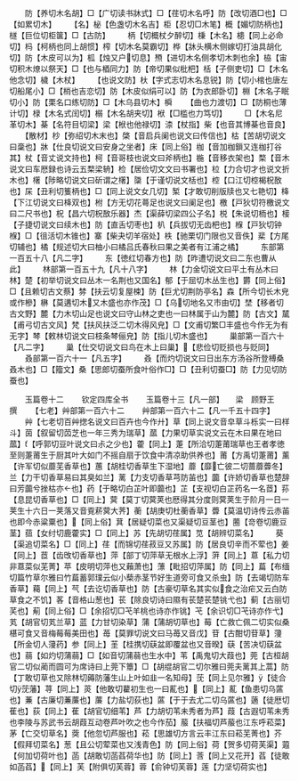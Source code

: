 <!-- { "loadSidebar": true } -->
　　防【养切木名胡】□【广切读书牀式】□【荏切木名呼】防【改切酒□也】□【如累切木】
　　【名】柲【色盏切木名吉】柜【忍切□木笔】概【媚切防柄也】檖【巨位切柜箧】□【古防】
　　柄【切概杖夕醉切】棅【木名】槵【同上必命切】杩【柯柄也同上胡惯】榨【切木名莫霸切】桦【牀头横木侧嫁切打油具胡化切】防【木皮可以为】柧【烛又户切息】槱【进切木名侧孝切木刺也余】栛【宙切积木燎以祭天】□【也与梄同力】防【帝切果似枇杷】栝【子侧吏切】□【木名他念切】檅【木杖】
　　【也说文防】杕【字式志切木名息锐】防【切小棺也唐左切船尾小】□【梢也吉恋切】防【木皮似绢可以】防【为衣郎卧切】棩【木名子眠切小】防【栗名口练切防】□【木乌县切木】橓
　　【曲也力渡切】□【防桐也薄计切】椂【木名式闰切】榒【木名胡夹切】栿【□槛也力笃切】
　　□【木名尼革切木】棊【名符目切梁】梁【栿也他禄切】渿【杖指】柴【也音其博棊也音良】
　　【散材】杪【弥绍切木末也】棨【音启兵阑也说文曰传信也】枯【苦胡切说文曰稾也】牀【仕良切说文曰安身之坐者】床【同上俗】枷【音加枷鎻又连枷打谷其】杖【音丈说文持也】柯【音哥枝也说文曰斧柄也】椸【音移衣架也】楘【音木说文曰车厯録也诗云五楘梁辀】检【居俭切文文曰书署也】柆【力合切才也说文折木也】櫡【陟略切说文曰斫谓之櫡】櫽【于谨切说文栝也】椌【口江切椌楬柷敔也】杘【丑利切篗柄也】□【同上说文女几切】椠【才敢切削版牍也又七艳切】栙【下江切说文曰栙双也】柎【方无切花蕚足也说文曰阑足也】檄【戸狄切符檄说文曰二尺书也】柷【昌六切柷敔乐器】杰【渠薛切梁四公子名】棁【朱说切栭也】椄【子捷切说文曰续木也】防【直舌切枣也】朳【兵拔切无齿杷也】椺【戸狄切钟椺】□【徂活切木锥也】寨【柴夬切羊宿处】柣【驰栗切门限也又音佚】棐【方尾切辅也】橘【规述切大曰柚小曰橘吕氏春秋曰果之美者有江浦之橘】
　　东部第一百五十八【凡二字】
　　东【徳红切春方也】防【昨遭切说文曰二东也曹从此】
　　林部第一百五十九【凡十八字】
　　林【力金切说文曰平土有丛木曰林】楚【初举切说文曰丛木一名荆也又国名】郁【于屈切木丛生也】欝【同上俗】□【且赖切古文蔡】棼【扶云切复屋梀】防【巨尤切荆防亭名】森【所今切长木皃或作槮】楙【莫遘切木又木盛也亦作茂】□【乌切地名又市由切】埜【移者切古文野】麓【力木切山足也说文曰守山林之吏也一曰林属于山为麓】防【古文】檒【甫弓切古文风】梵【扶风扶泛二切木得风皃】□【文甫切繁□丰盛也今作无为有无字】棽【敕林切说文曰枝条棽俪皃】防【指儿切木盛也】
　　巢部第一百六十【凡二字】
　　巢【仕交切说文曰鸟在木上曰巢】【悲俭切贬损也与贬同】
　　叒部第一百六十一【凡五字】
　　叒【而灼切说文曰日出东方汤谷所登榑桑叒木也】□【籀文】桑【思郎切蚕所食叶俗作□】□【丑利切蚕□】防【力见切防蚕也】







　　玉篇卷十二
　　钦定四库全书
　　玉篇卷十三【凡一部】　　梁　顾野王　撰
　　【七老】艸部第一百六十二
　　艸部第一百六十二【凡一千五十四字】
　　艸【七老切百艸揔名说文曰百卉也今作廾】草【同上说文音皁草斗栎实一曰样斗】茵【叙留切苬芝也一年三秀为瑞草】蓏【力果切草实说文云在木曰果在地曰蓏】【呼郭切豆叶说文曰尗之少也】藿【同上】萐【所洽切萐莆瑞草也王者孝徳至则萐莆生于厨其叶大如门不摇自扇于饮食中清凉助供养也】莆【方禹切萐莆】薰【许军切似蘼芜香草也】蕙【胡桂切香草生下湿地】蘼【靡亡彼二切蔷蘼虋冬】兰【力干切香草易曰其臭如兰】蓠【力支切香草芎防苖也】虈【许娇切香草也楚辞曰芳虈兮挫枯亦也】药【于略切白芷叶即虈也】芷【支视切白芷药名一名茝】荪【息昆切香草也】□【同上】蓂【莫丁切蓂荚也厯得其分度则蓂荚生于阶月一日一荚生十六日一荚落又音覔菥蓂大荠】蘅【胡庚切杜蘅香草】虋【莫温切诗传云赤苖也即今赤粱粟也】【同上俗】萁【居疑切菜也又渠疑切豆茎也】蔨【竒卷切鹿豆茎】莥【女纣切鹿藿实】□【同上】苏【先胡切荏属】苋【胡辨切菜名】
　　葵【渠追切菜名】□【同上】荏【而锦切荏菽豆又苏属】防【居良切辛而不荤也】姜【同上】茝【齿攺切香草也】萍【部丁切萍草无根水上浮】蓱【同上】蒠【私力切非蒠菜似芜菁】苹【皮明切萍也又藾萧也】薸【毗招切萍属】防【同上】萹【布缅切篇竹草尔雅曰竹萹蓄郭璞云似小蔾赤茎节好生道旁可食又杀虫】防【去竭切防车香草】藒【同上】芞【去讫切香草也】防【古豪切草名其实似食之治疟又云白防草食之不饥】茖【音格山葱也】苌【除良切诗曰隰有苌楚苌楚铫弋也】蓟【古丽切芺也】葪【同上俗】□【余招切□芅羊桃也诗亦作铫】芅【余识切□芅诗亦作弋】芄【胡官切芄兰草】蓝【力甘切染草】蒲【蒲胡切草也】莓【亡救亡佩二切实似桑椹可食又音梅莓莓美田也】苺【莫罪切说文曰马苺又音戊】苷【古酣切苷草】薓【所金切人薓药】参【同上】茥【桂携切蒛盆即覆盆也又音暌】蒛【苦决切蒛盆也】蒻【如灼切蒲蒻】□【如音切蒲蒻也生水中】苇【禹鬼切大葭也】莞【古桓胡官二切似蔺而圆可为席诗曰上莞下簟】□【胡绲胡官二切尔雅曰莞夫蓠其上蒿】防【丁敢切草也又除林切薅防藩生山上叶如韭一名知母】莐【同上见尔雅】【徒合切莐藩】荨【同上】菼【他敢切藋初生也一曰薍也】【同上】薍【鱼患切乌蓲也】蒹【古廉切蒹薕也】薕【力盐切荻也】蓲【于于去尤二切乌蓲也】藡【徒厯切萑也】荻【同上】萑【胡官切细苇】芦【力胡切苇未秀者为芦】葭【古遐切苇未秀也李陵与苏武书云胡葭互动卷芦叶吹之也今作茄】菔【扶福切芦菔也江东呼菘菜】茅【亡交切草名】葖【他忽切芦服也】菘【思雄切方言云丰江东曰菘芜菁也】芥【假拜切菜名】葱【且公切荤菜也又浅青色】防【同上俗】荷【贺多切荷芙渠】蕸【何加切荷叶也】菡【胡敢切菡萏荷华也】防【同上】莟【同上又花开】萏【徒敢如菡萏】【同上】芙【附俱切芙蓉】蓉【俞钟切芙蓉】莲【力坚切荷实也】
